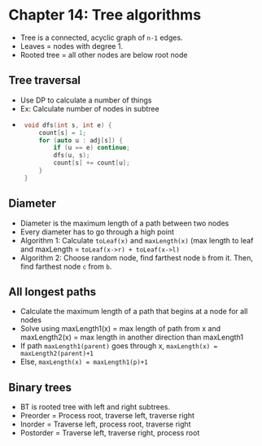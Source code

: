 Chapter 14: Tree algorithms
===
 * Tree is a connected, acyclic graph of `n-1` edges.
 * Leaves = nodes with degree 1.
 * Rooted tree = all other nodes are below root node

Tree traversal
---
 * Use DP to calculate a number of things
 * Ex: Calculate number of nodes in subtree
 * ~~~c++
	void dfs(int s, int e) {
		count[s] = 1;
		for (auto u : adj[s]) {
			if (u == e) continue;
			dfs(u, s);
			count[s] += count[u];
		}
	}
   ~~~

Diameter
---
 * Diameter is the maximum length of a path between two nodes
 * Every diameter has to go through a high point
 * Algorithm 1: Calculate `toLeaf(x)` and `maxLength(x)` (max length to leaf and maxLength = `toLeaf(x->r) + toLeaf(x->l)`
 * Algorithm 2: Choose random node, find farthest node `b` from it. Then, find farthest node `c` from `b`.

All longest paths
---
 * Calculate the maximum length of a path that begins at a node for all nodes
 * Solve using maxLength1(x) = max length of path from x and maxLength2(x) = max length in another direction than maxLength1
 * If path `maxLength1(parent)` goes through x, `maxLength(x) = maxLength2(parent)+1`
 * Else, `maxLength(x) = maxLength1(p)+1`

Binary trees
---
 * BT is rooted tree with left and right subtrees.
 * Preorder = Process root, traverse left, traverse right
 * Inorder = Traverse left, process root, traverse right
 * Postorder = Traverse left, traverse right, process root

